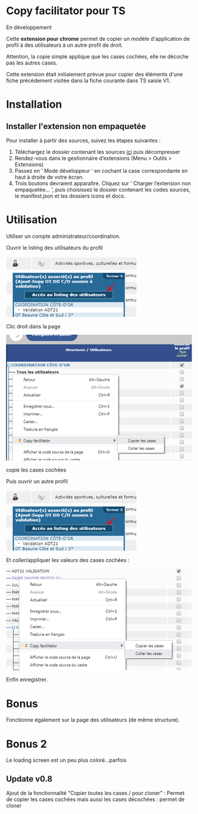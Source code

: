 # Copy facilitator pour TS



En développement

Cette **extension pour chrome** permet de copier un modèle d'application de profil à des utilisateurs à un autre profil de droit.

Attention, la copie simple applique que les cases cochées, elle ne décoche pas les autres cases.

Cette extension était initialement prévue pour copier des éléments d'une fiche précédement visitée dans la fiche  courante dans TS saisie V1.


# Installation



## Installer l'extension non empaquetée

Pour installer à partir des sources, suivez les étapes suivantes :

1.  Téléchargez le dossier contenant les sources [ici](https://github.com/Nicoro21/copyfacilitator/archive/master.zip "ici") puis décompresser
2.  Rendez-vous dans le gestionnaire d’extensions (Menu > Outils > Extensions)
3.  Passez en ‘ Mode développeur ‘ en cochant la case correspondante en haut à droite de votre écran.
4.  Trois boutons devraient apparaître. Cliquez sur ‘ Charger l’extension non empaquetée… ‘, puis choisissez le dossier contenant les codes sources, le manifest.json et les dossiers icons et docs.

# Utilisation

Utiliser un compte administrateur/coordination.

Ouvrir le listing des utilisateurs du profil

![](https://github.com/Nicoro21/copyfacilitator/blob/master/doc/acces2.PNG?raw=true)


Clic droit dans la page

![](https://github.com/Nicoro21/copyfacilitator/blob/master/doc/copy.PNG?raw=true)

copie les cases cochées

Puis ouvrir un autre profil

![](https://github.com/Nicoro21/copyfacilitator/blob/master/doc/acces2.PNG?raw=true)

Et coller/appliquer les valeurs des cases cochées :

![](https://github.com/Nicoro21/copyfacilitator/blob/master/doc/coller.PNG?raw=true)

Enfin enregistrer.

# Bonus

Fonctionne également sur la page des utilisateurs (de même structure).

# Bonus 2

Le loading screen est un peu plus coloré...parfois

## Update v0.8 
Ajout de la fonctionnalité "Copier toutes les cases / pour cloner" :
Permet de copier les cases cochées mais aussi les cases décochées : permet de cloner 
